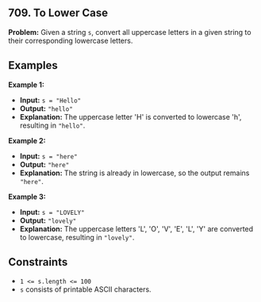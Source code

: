 ## 709. To Lower Case


**Problem:** Given a string `s`, convert all uppercase letters in a given string to their corresponding lowercase letters.


## Examples

**Example 1:**

- **Input:** `s = "Hello"`
- **Output:** `"hello"`
- **Explanation:** The uppercase letter 'H' is converted to lowercase 'h', resulting in `"hello"`.

**Example 2:**

- **Input:** `s = "here"`
- **Output:** `"here"`
- **Explanation:** The string is already in lowercase, so the output remains `"here"`.

**Example 3:**

- **Input:** `s = "LOVELY"`
- **Output:** `"lovely"`
- **Explanation:** The uppercase letters 'L', 'O', 'V', 'E', 'L', 'Y' are converted to lowercase, resulting in `"lovely"`.

## Constraints

- `1 <= s.length <= 100`
- `s` consists of printable ASCII characters.

